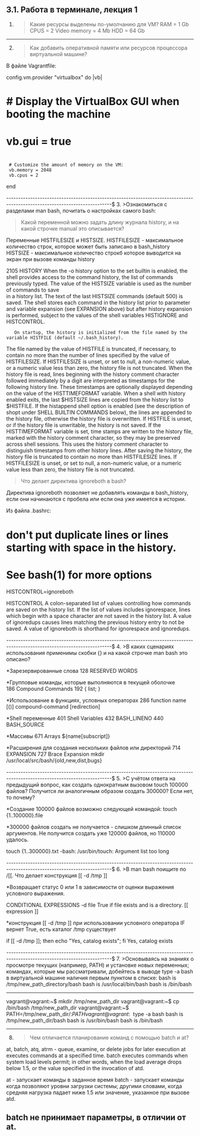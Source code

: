 ## 3.1. Работа в терминале, лекция 1

1. >Какие ресурсы выделены по-умолчанию для VM?
RAM = 1 Gb
CPUS = 2
Video memory = 4 Mb
HDD = 64 Gb

---------------------------------------------------------------------------------------------------------------------------------------------------------------
2. >Как добавить оперативной памяти или ресурсов процессора виртуальной машине?

В файле Vagrantfile:

 config.vm.provider "virtualbox" do |vb|
  #   # Display the VirtualBox GUI when booting the machine
  #   vb.gui = true
  # 
     # Customize the amount of memory on the VM:
     vb.memory = 2048
     vb.cpus = 2
   end

--------------------------------------------------------------------------------------------------------------------------$
3. >Ознакомиться с разделами man bash, почитать о настройках самого bash:

>Какой переменной можно задать длину журнала history, и на какой строчке manual это описывается?
   
   Переменные HISTFILESIZE и HISTSIZE.
   HISTFILESIZE - максимальное количество строк, которое может быть записано в bash_history
   HISTSIZE - максимальное количество строкб которое выводится на экран при вызове команды history

  
2105 HISTORY
       When the -o history option to the set builtin is enabled, the shell provides access to the command history, 
the list of commands previously typed.  The value of the HISTSIZE variable is used as the number of commands to save  
in  a  history list.   The  text  of the last HISTSIZE commands (default 500) is saved.  The shell stores each 
command in the history list prior to parameter and variable expansion (see EXPANSION above) but after history expansion is 
performed, subject to the values of the shell variables HISTIGNORE and HISTCONTROL.

       On startup, the history is initialized from the file named by the variable HISTFILE (default ~/.bash_history).  
The file named by the value of HISTFILE is truncated, if necessary, to contain no more than the number of lines 
specified by the value  of HISTFILESIZE.  If HISTFILESIZE is unset, or set to null, a non-numeric value, or a numeric 
value less than zero, the history file is not truncated.  When the history file is read, lines beginning with the 
history comment character followed immediately by a digit are interpreted as timestamps for the following history 
line.  These timestamps are optionally displayed depending on the value of the HISTTIMEFORMAT variable.  When a shell with history  
enabled  exits, the last $HISTSIZE lines are copied from the history list to $HISTFILE.  If the histappend shell 
option is enabled (see the description of shopt under SHELL BUILTIN COMMANDS below), the lines are appended to the 
history file, otherwise the history file is overwritten.  If HISTFILE is unset, or if the history file is unwritable, the history is not 
saved.  If the HISTTIMEFORMAT variable is set, time stamps are written to the history file, marked with the history 
comment character, so  they  may  be  preserved  across  shell sessions.  This uses the history comment character to distinguish 
timestamps from other history lines.  After saving the history, the history file is truncated to contain no more than 
HISTFILESIZE lines.  If HISTFILESIZE is unset, or set to null, a non-numeric value, or a numeric value less than zero, the 
history file is not truncated.

>Что делает директива ignoreboth в bash?

   Директива ignoreboth позволяет не добавлять команды в bash_history, если они начинаются с пробела или если она уже 
имеется в истории.

   Из файла .bashrc:

   # don't put duplicate lines or lines starting with space in the history.
   # See bash(1) for more options
   HISTCONTROL=ignoreboth

   HISTCONTROL
              A  colon-separated list of values controlling how commands are saved on the history list.  If the list 
of values includes ignorespace, lines which begin with a space character are not saved in the history list.  A value 
of ignoredups causes lines matching the previous history entry to not be saved.  A value of ignoreboth is shorthand for ignorespace and ignoredups.

--------------------------------------------------------------------------------------------------------------------------$
4. >В каких сценариях использования применимы скобки {} и на какой строчке man bash это описано?

*Зарезервированные слова
128 RESERVED WORDS

*Групповые команды, которые выполняются в текущей оболочке	
186    Compound Commands
192        { list; }    

*Использование в функциях, условных операторах
286        function name [()] compound-command [redirection]

*Shell переменные
401    Shell Variables
432        BASH_LINENO
440        BASH_SOURCE

*Массивы
671    Arrays
${name[subscript]}

*Расширения для создания нескольких файлов или директорий
714 EXPANSION
727    Brace Expansion
mkdir /usr/local/src/bash/{old,new,dist,bugs}

--------------------------------------------------------------------------------------------------------------------------$
5. >С учётом ответа на предыдущий вопрос, как создать однократным вызовом touch 100000 файлов? Получится ли 
аналогичным образом создать 300000? Если нет, то почему?

*Создание 100000 файлов возможно следующей командой:
touch {1..100000}.file

*300000 файлов создать не получается - слишком длинный список аргументов. Не получится создать уже 120000 
файлов, но 110000 удалось.

touch {1..300000}.txt
-bash: /usr/bin/touch: Argument list too long

--------------------------------------------------------------------------------------------------------------------------$
6. >В man bash поищите по /\[\[. Что делает конструкция [[ -d /tmp ]]

*Возвращает статус 0 или 1 в зависимости от оценки выражения условного выражения.

CONDITIONAL EXPRESSIONS
-d file
              True if file exists and is a directory.
[[ expression ]]

*конструкция [[ -d /tmp ]] при использовании условного оператора IF вернет True, есть каталог /tmp существует

if [[ -d /tmp ]]; then echo "Yes, catalog exists"; fi
Yes, catalog exists

--------------------------------------------------------------------------------------------------------------------------$
7. >Основываясь на знаниях о просмотре текущих (например, PATH) и установке новых переменных; командах, которые мы 
рассматривали, добейтесь в выводе type -a bash в виртуальной машине наличия первым пунктом в списке:
bash is /tmp/new_path_directory/bash
bash is /usr/local/bin/bash
bash is /bin/bash

----
vagrant@vagrant:~$ mkdir /tmp/new_path_dir
vagrant@vagrant:~$ cp /bin/bash /tmp/new_path_dir
vagrant@vagrant:~$ PATH=/tmp/new_path_dir/:$PATH
vagrant@vagrant:~$ type -a bash
bash is /tmp/new_path_dir/bash
bash is /usr/bin/bash
bash is /bin/bash

--------------------------------------------------------------------------------------------------------------------------
8. >Чем отличается планирование команд с помощью batch и at?

at, batch, atq, atrm - queue, examine, or delete jobs for later execution
at      executes commands at a specified time.
batch   executes commands when system load levels permit; in other words, when the load average drops below 
1.5, or the value specified in the invocation of atd.

at - запускает команды в заданное время
batch - запускает команды когда позволяют уровни загрузки системы; другими словами, когда средняя нагрузка падает 
ниже 1.5 или значение, указанное при вызове atd.

batch не принимает параметры, в отличии от at.
--------------------------------------------------------------------------------------------------------------------------

